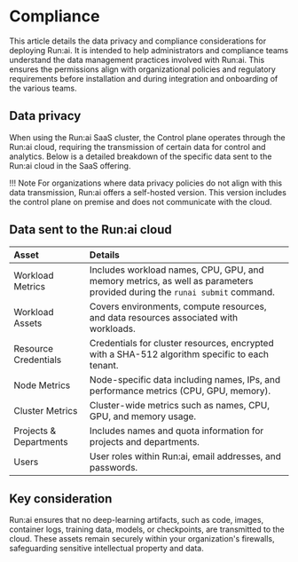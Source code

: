 # Compliance
  
This article details the data privacy and compliance considerations for deploying Run:ai. It is intended to help administrators and compliance teams understand the data management practices involved with Run:ai. This ensures the permissions align with organizational policies and regulatory requirements before installation and during integration and onboarding of the various teams.

## Data privacy 

When using the Run:ai SaaS cluster, the Control plane operates through the Run:ai cloud, requiring the transmission of certain data for control and analytics. Below is a detailed breakdown of the specific data sent to the Run:ai cloud in the SaaS offering.

!!! Note
    For organizations where data privacy policies do not align with this data transmission, Run:ai offers a self-hosted version. This version includes the control plane on premise and does not communicate with the cloud.

## Data sent to the Run:ai cloud

| Asset | Details |
| :---- | :---- |
| Workload Metrics | Includes workload names, CPU, GPU, and memory metrics, as well as parameters provided during the `runai submit` command. |
| Workload Assets | Covers environments, compute resources, and data resources associated with workloads. |
| Resource Credentials | Credentials for cluster resources, encrypted with a SHA-512 algorithm specific to each tenant. |
| Node Metrics | Node-specific data including names, IPs, and performance metrics (CPU, GPU, memory). |
| Cluster Metrics | Cluster-wide metrics such as names, CPU, GPU, and memory usage. |
| Projects & Departments | Includes names and quota information for projects and departments. |
| Users | User roles within Run:ai, email addresses, and passwords. |

## Key consideration

Run:ai ensures that no deep-learning artifacts, such as code, images, container logs, training data, models, or checkpoints, are transmitted to the cloud. These assets remain securely within your organization's firewalls, safeguarding sensitive intellectual property and data.  


